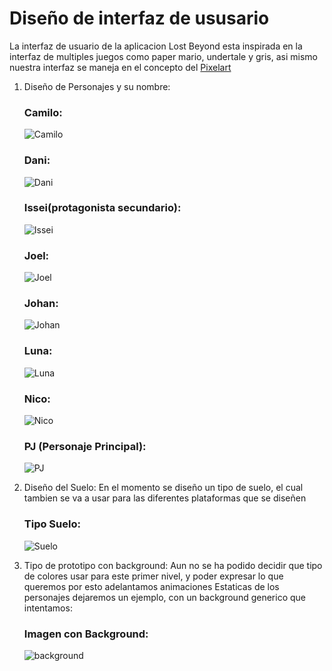 # Diseño de interfaz de ususario

La interfaz de usuario de la aplicacion Lost Beyond esta inspirada en la interfaz de multiples juegos como paper mario, undertale y gris, asi mismo nuestra interfaz se maneja en el concepto del [Pixelart](https://thecolor.blog/es/que-es-el-pixel-art-todo-lo-que-necesitas-saber/#:~:text=El%20pixel%20art%20es%20un%20arte%202D%20que,de%20colores%20restringidas%20en%20una%20cuadr%C3%ADcula%20de%20p%C3%ADxeles.)

1. Diseño de Personajes y su nombre:

	### Camilo:
	![Camilo](images/Camilo.png)

	### Dani:
	![Dani](images/Dani.png)

	### Issei(protagonista secundario):
	![Issei](images/Issei.png)

	### Joel:
	![Joel](images/Joel.png)

	### Johan:
	![Johan](images/Johan.png)

	### Luna:
	![Luna](images/Luna.png)

	### Nico:
	![Nico](images/Nico.png)

	### PJ (Personaje Principal):
	![PJ](images/PJ.png)

2. Diseño del Suelo:
	En el momento se diseño un tipo de suelo, el cual tambien se va a usar para las diferentes plataformas que se diseñen

	### Tipo Suelo:
	![Suelo](images/suelo_plano.png)

3. Tipo de prototipo con background:
	Aun no se ha podido decidir que tipo de colores usar para este primer nivel, y poder expresar lo que queremos por esto adelantamos animaciones Estaticas de los personajes dejaremos un ejemplo, con un background generico que intentamos:

	### Imagen con Background:
	![background](images/background.gif)